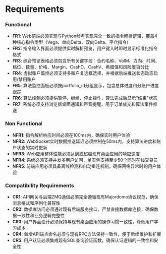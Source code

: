 # Requirements

### Functional

- **FR1**: Web前端必须实现与Python参考实现完全一致的指令解析逻辑，覆盖4种核心指令类型（Vega、单向Delta、双向Delta、平仓指令）
- **FR2**: 指令输入界面必须提供实时解析预览，用户键入时即时显示标准化指令格式
- **FR3**: 综合预览表格必须包含所有关键字段：合约名称、VolM、方向、时间、档位、数量、价格、Margin、CashD、CashV、希腊值和风险度百分比
- **FR4**: 虚拟账户监控必须支持多账户复选框选择，并根据后端推送状态动态启用/禁用账户
- **FR5**: 算法监控面板必须按portfolio_id分组显示，包含总体进度和分账户进度跟踪
- **FR6**: 算法控制必须提供暂停、继续、停止操作，算法完成后显示"结束"状态
- **FR7**: 系统必须支持浏览器桌面通知和声音提醒，用于订单成交和算法事件推送

### Non Functional

- **NFR1**: 指令解析响应时间必须在100ms内，确保实时用户体验
- **NFR2**: WebSocket实时数据推送延迟必须控制在50ms内，支持算法进度和账户状态的实时更新
- **NFR3**: Web应用整体性能必须达到或超越现有桌面应用的响应速度
- **NFR4**: 系统必须支持并发多用户访问，单实例支持至少50个同时在线交易员
- **NFR5**: 前端应用必须具备离线检测和自动重连机制，确保网络异常时的用户体验

### Compatibility Requirements

- **CR1**: API网关与后端ZMQ通信必须完全遵循现有Majordomo协议规范，确保消息格式和序列化兼容性
- **CR2**: 数据库访问必须通过现有后端服务接口，严禁直接数据库连接，确保数据一致性和业务逻辑完整性
- **CR3**: 用户界面设计必须保持与现有桌面应用的操作习惯一致性，降低用户学习成本
- **CR4**: 新增API端点命名必须与现有RPC方法保持一致性，便于后续维护和扩展
- **CR5**: 用户认证必须集成现有SQL查询验证函数，确保认证逻辑的一致性和安全性
